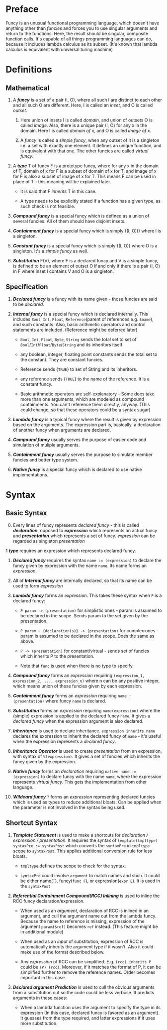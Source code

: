# Preface

Funcy is an unusual functional programming language, which doesn't have anything other than *funcies* and forces you to use singular arguments and return to the functions. Here, the result should be singular, composite function calls.
It's capable of all things programming languages can do, because it includes lambda calculus as its subset.
(It's known that lambda calculus is equivalent with universal turing machine)

# Definitions

## Mathematical

1. A ***funcy*** is a set of a pair (I, O), where all such I are distinct to each other and all such O are different. Here, I is called an *inset*, and O is called *outset*.

    1. Here union of insets I is called *domain*, and union of outsets O is called *image*. Also, there is a unique pair (I, O) for any x in the domain. Here I is called *domain of x*, and O is called *image of x*.

    2. A *funcy* is called a *simple funcy*, when any outset of it is a singleton i.e. a set with exactly one element. It defines an unique function, and is equivalent with that one. The other funcies are called *virtual funcy*.

2. A ***type*** T of funcy F is a prototype funcy, where for any x in the domain of T, domain of x for F is a subset of domain of x for T, and image of x for F is also a subset of image of x for T. This means F can be used in place of T - this meaning will be explained later.

    * It is said that F *inherits* T in this case.

    * A type needs to be explicitly stated if a function has a given type, as such check is not feasible.

3. ***Compound funcy*** is a special funcy which is defined as a union of several funcies. All of them should have disjoint insets.

4. ***Containment funcy*** is a special funcy which is simply {(I, O))} where I is a singleton.

5. ***Constant funcy*** is a special funcy which is simply {(I, O)} where O is a singleton. It's a *simple funcy* as well.

5. ***Substitution*** F(V), where F is a declared funcy and V is a simple funcy, is defined to be an element of outset O if and only if there is a pair (I, O) in F where inset I contains V and O is a singleton.

## Specification

1. ***Declared funcy*** is a funcy with its name given - those funcies are said to be *declared*.

2. ***Internal funcy*** is a special funcy which is declared internally. This includes `Bool`, `Int`, `Float`, `Reference`(parent of references e.g. `$name`), and such constants. Also, basic arithmetic operators and control statements are included. (Reference might be deferred later)

    * `Bool`, `Int`, `Float`, `Byte`, `String` sends the total set to set of `Bool`/`Int`/`Float`/`Byte`/`String` and its inheritors itself

    * any boolean, integer, floating point constants sends the total set to the constant. They are constant funcies.

    * Reference sends {`TRUE`} to set of String and its inheritors.

    * any reference sends {`TRUE`} to the name of the reference. It is a constant funcy.

    * Basic arithmetic operators are self-explanatory - Some does take more than one arguments, which are modeled as compound containments. You can't reference them directly, anyway. (This could change, so that these operators could be a syntax sugar)

3. ***Lambda funcy*** is a typical funcy where the result is given by expression based on the arguments.
  The expression part is, basically, a declaration of another funcy when arguments are declared.

4. ***Compound funcy*** usually serves the purpose of easier code and simulation of muliple arguments.

5. ***Containment funcy*** usually serves the purpose to simulate member funcies and better type system.

6. ***Native funcy*** is a special funcy which is declared to use native implementations.

# Syntax

## Basic Syntax

0. Every lines of funcy represents *declared funcy* - this is called ***declaration***, opposed to ***expression*** which represents an actual funcy and ***presentation*** which represents a set of funcy. *expression* can be regarded as singleton *presentation*

1 ***type*** requires an expression which represents declared funcy.

1. ***Declared funcy*** requires the syntax `name := (expression)` to declare the funcy given by expression with the name `name`. Its name forms an *expression*.

2. All of ***Internal funcy*** are internally declared, so that its name can be used to form *expression*

3. ***Lambda funcy*** forms an *expression*. This takes these syntax when `P` is a declared funcy:

    * `P param -> (presentation)` for simplistic ones - param is assumed to be declared in the scope. Sends param to the set given by the presentation.

    * `P param ~ {declaration(s)} -> (presentation)` for complex ones - param is assumed to be declared in the scope. Does the same as above.

    * `P -> (presentation)` for constant/virtual - sends set of funcies which inherits P to the presentation.

    * Note that `func` is used when there is no type to specify.

4. ***Compound funcy*** forms an *expression* requiring `(expression_1, expression_2, ..., expression_n)` where n can be any positive integer, which means union of these funcies given by each expression.

5. ***Containment funcy*** forms an *expression* requiring `name : (presentation)` where funcy `name` is declared.

6. ***Substitution*** forms an *expression* requiring `name(expression)` where the (simple) expression is applied to the declared funcy `name`. It gives a *declared funcy* when the expression argument is also declared.

7. ***Inheritance*** is used to declare inheritance. `expression inherits name` declares the expression to inherit the declared funcy of `name` - it's useful when the expression represents a *declared funcy*.

8. ***Inheritance Operator*** is used to create *presentation* from an expression, with syntax of `%(expression)`. It gives a set of funcies which inherits the funcy given by the expression.

9. ***Native funcy*** forms an *declaration* requiring `native name := (expression)` to declare funcy with the name `name`, where the expression represents *virtual funcy*. This gets the implementation from other language.

10. ***Wildcard funcy*** `?` forms an *expression* representing declared funcies which is used as types to reduce additional bloats. Can be applied when the parameter is not involved in the syntax being used.

## Shortcut Syntax

1. ***Template Statement*** is used to make a shortcuts for *declaration / expression / presentation*. It requires the syntax of `template(tmpltype) syntaxPre := syntaxPost` which converts the `syntaxPre` in `tmpltype` scope to `syntaxPost`. This applies additional conversion rule for less bloats.

    * `tmpltype` defines the scope to check for the syntax.

    * `syntaxPre` could involve `argument` to match names and such. It could be either name(`T`), funcy(`func F`), or expression(`expr E`). It is used in the `syntaxPost`

2. ***Referential Containment Compound(RCC) Inlining*** is used to inline the RCC funcy declaration/expression.

    * When used as an *argument*, declaration of RCC is inlined in an argument, and cull the argument name out from the lambda funcy. Because the name to reference is missing, expression of the argument `param($ref)` becomes `ref` instead. (This feature might be in additional module)

    * When used as an *input* of substitution, expression of RCC is automatically inherits the argument type if it wasn't. Also it could make use of the format described below.

    * Any *expression* of RCC can be simplified. E.g. `(rcc) inherits P` could be `(P) (rcc)`. Moreover, if it matches the format of P, it can be simplified further to remove the reference names. Order becomes important in this case.

3. ***Declared argument Prediction*** is used to cull the obvious arguments from a substitution out so the code could be less verbose. It predicts arguments in these cases:

    * When a lambda function uses the argument to specify the type in its expression (In this case, declared funcy is favored as an argument). It guesses from the type required, and latter expressions if it uses more substitution.